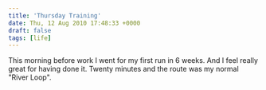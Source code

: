 ```yaml
---
title: 'Thursday Training'
date: Thu, 12 Aug 2010 17:48:33 +0000
draft: false
tags: [life]
---
```


This morning before work I went for my first run in 6 weeks. And I feel really great for having done it. Twenty minutes and the route was my normal "River Loop".